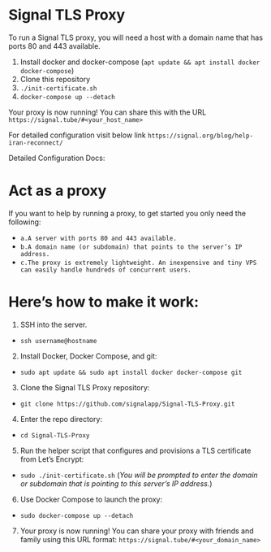 # Signal TLS Proxy

To run a Signal TLS proxy, you will need a host with a domain name that has ports 80 and 443 available.

1. Install docker and docker-compose (`apt update && apt install docker docker-compose`)
1. Clone this repository
1. `./init-certificate.sh`
1. `docker-compose up --detach`

Your proxy is now running! You can share this with the URL `https://signal.tube/#<your_host_name>` 

For detailed configuration visit below link
`https://signal.org/blog/help-iran-reconnect/`


Detailed Configuration Docs:


# Act as a proxy

If you want to help by running a proxy, to get started you only need the following:

 * `a.A server with ports 80 and 443 available.`
 * `b.A domain name (or subdomain) that points to the server’s IP address.`
 * `c.The proxy is extremely lightweight. An inexpensive and tiny VPS can easily handle hundreds of concurrent users.`
  
# Here’s how to make it work:

1. SSH into the server.
* `ssh username@hostname`
2. Install Docker, Docker Compose, and git:
* `sudo apt update && sudo apt install docker docker-compose git`
3. Clone the Signal TLS Proxy repository:
* `git clone https://github.com/signalapp/Signal-TLS-Proxy.git`
4. Enter the repo directory:
* `cd Signal-TLS-Proxy`
5. Run the helper script that configures and provisions a TLS certificate from Let’s Encrypt:
* `sudo ./init-certificate.sh` (_You will be prompted to enter the domain or subdomain that is pointing to this server’s IP address._)
6. Use Docker Compose to launch the proxy:
* `sudo docker-compose up --detach`
7. Your proxy is now running! You can share your proxy with friends and family using this URL format: `https://signal.tube/#<your_domain_name>`
 
